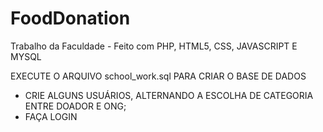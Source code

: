 # FoodDonation
Trabalho da Faculdade - Feito com PHP, HTML5, CSS, JAVASCRIPT E MYSQL

EXECUTE O ARQUIVO school_work.sql PARA CRIAR O BASE DE DADOS

- CRIE ALGUNS USUÁRIOS, ALTERNANDO A ESCOLHA DE CATEGORIA ENTRE DOADOR E ONG;
- FAÇA LOGIN
